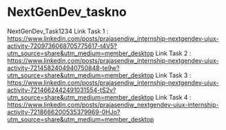 # NextGenDev_taskno
NextGenDev_Task1234
Link Task 1 : https://www.linkedin.com/posts/prajasendiw_internship-nextgendev-uiux-activity-7209736068705775617-t4V5?utm_source=share&utm_medium=member_desktop 
Link Task 2 : https://www.linkedin.com/posts/prajasendiw_internship-nextgendev-uiux-activity-7214582404940750848-te9w?utm_source=share&utm_medium=member_desktop
Link Task 3 : https://www.linkedin.com/posts/prajasendiw_internship-nextgendev-uiux-activity-7214662442491031554-tS2v?utm_source=share&utm_medium=member_desktop 
Link Task 4 : https://www.linkedin.com/posts/prajasendiw_nextgendev-uiux-internship-activity-7218666200535379969-0HJo?utm_source=share&utm_medium=member_desktop 
